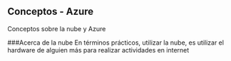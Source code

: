 ## Conceptos - Azure
Conceptos sobre la nube y Azure

###Acerca de la nube
En términos prácticos, utilizar la nube, es utilizar el hardware de alguien más para realizar actividades en internet
